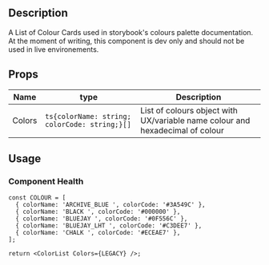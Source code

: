 ## Description

A List of Colour Cards used in storybook's colours palette documentation. At the moment of writing, this component is dev only and should not be used in live environements.

## Props

| Name   | type                                          | Description                                                                   |
| ------ | --------------------------------------------- | ----------------------------------------------------------------------------- |
| Colors | `ts{colorName: string; colorCode: string;}[]` | List of colours object with UX/variable name colour and hexadecimal of colour |

## Usage

### Component Health

```tsx
const COLOUR = [
  { colorName: 'ARCHIVE_BLUE ', colorCode: '#3A549C' },
  { colorName: 'BLACK ', colorCode: '#000000' },
  { colorName: 'BLUEJAY ', colorCode: '#0F556C' },
  { colorName: 'BLUEJAY_LHT ', colorCode: '#C3DEE7' },
  { colorName: 'CHALK ', colorCode: '#ECEAE7' },
];

return <ColorList Colors={LEGACY} />;
```
